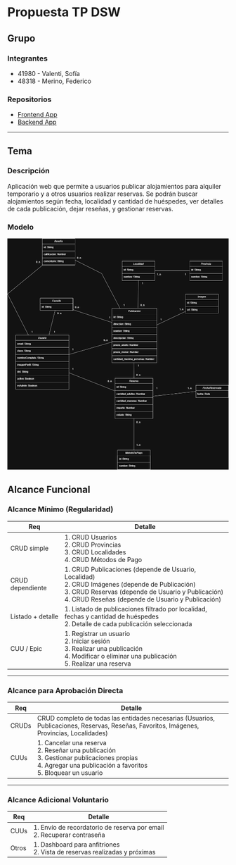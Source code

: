 # Propuesta TP DSW

## Grupo

### Integrantes
- 41980 - Valenti, Sofía  
- 48318 - Merino, Federico  

### Repositorios
- [Frontend App](https://github.com/fedemerino/dsw-frontend)  
- [Backend App](https://github.com/fedemerino/dsw-backend)  

---

## Tema

### Descripción

Aplicación web que permite a usuarios publicar alojamientos para alquiler temporario y a otros usuarios realizar reservas. Se podrán buscar alojamientos según fecha, localidad y cantidad de huéspedes, ver detalles de cada publicación, dejar reseñas, y gestionar reservas.

### Modelo

![DER](./modelo.png)

## Alcance Funcional

### Alcance Mínimo (Regularidad)

| Req              | Detalle |
|------------------|---------|
| CRUD simple      | 1. CRUD Usuarios<br>2. CRUD Provincias<br>3. CRUD Localidades <br>4. CRUD Métodos de Pago |
| CRUD dependiente | 1. CRUD Publicaciones (depende de Usuario, Localidad)<br>2. CRUD Imágenes (depende de Publicación)<br>3. CRUD Reservas (depende de Usuario y Publicación)<br>4. CRUD Reseñas (depende de Usuario y Publicación) |
| Listado + detalle| 1. Listado de publicaciones filtrado por localidad, fechas y cantidad de huéspedes<br>2. Detalle de cada publicación seleccionada |
| CUU / Epic       | 1. Registrar un usuario<br>2. Iniciar sesión<br>3. Realizar una publicación<br>4. Modificar o eliminar una publicación<br>5. Realizar una reserva |

---

### Alcance para Aprobación Directa

| Req     | Detalle |
|---------|---------|
| CRUDs   | CRUD completo de todas las entidades necesarias (Usuarios, Publicaciones, Reservas, Reseñas, Favoritos, Imágenes, Provincias, Localidades) |
| CUUs    | 1. Cancelar una reserva<br>2. Reseñar una publicación<br>3. Gestionar publicaciones propias<br>4. Agregar una publicación a favoritos<br>5. Bloquear un usuario<br>|

---

### Alcance Adicional Voluntario

| Req     | Detalle |
|---------|---------|
| CUUs    | 1. Envío de recordatorio de reserva por email<br>2. Recuperar contraseña |
| Otros   | 1. Dashboard para anfitriones<br>2. Vista de reservas realizadas y próximas
